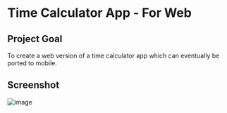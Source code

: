 # Time Calculator App - For Web

## Project Goal
To create a web version of a time calculator app which can eventually be ported to mobile.

## Screenshot

![image](https://user-images.githubusercontent.com/17151160/142777740-8ccc0bd6-8e56-4a38-a821-9dc218487e71.png)


